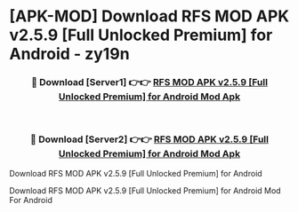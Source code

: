 # [APK-MOD] Download RFS MOD APK v2.5.9 [Full Unlocked Premium] for Android - zy19n


<div align="center">
<h3>🔴 Download [Server1] 👉👉 <a href="https://apk-comot.site?title=RFS_MOD_APK_v2.5.9_[Full_Unlocked_Premium]_for_Android">RFS MOD APK v2.5.9 [Full Unlocked Premium] for Android Mod Apk</a></h3><br>
<h3>🔴 Download [Server2] 👉👉 <a href="https://apk-comot.site?title=RFS_MOD_APK_v2.5.9_[Full_Unlocked_Premium]_for_Android">RFS MOD APK v2.5.9 [Full Unlocked Premium] for Android Mod Apk</a></h3>
</div>



Download RFS MOD APK v2.5.9 [Full Unlocked Premium] for Android 

Download RFS MOD APK v2.5.9 [Full Unlocked Premium] for Android Mod For Android